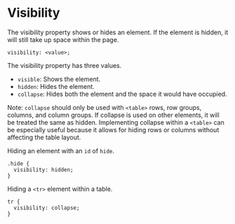 # Visibility
The visibility property shows or hides an element. If the element is hidden, it will still take up space within the page.

```
visibility: <value>;
```

The visibility property has three values.
* `visible`: Shows the element.
* `hidden`: Hides the element.
* `collapse`: Hides both the element and the space it would have occupied.

Note: `collapse` should only be used with `<table>` rows, row groups, columns, and column groups. If collapse is used on other elements, it will be treated the same as hidden. Implementing collapse within a `<table>` can be especially useful because it allows for hiding rows or columns without affecting the table layout.

Hiding an element with an `id` of `hide`.
```
.hide {
  visibility: hidden;
}
```

Hiding a `<tr>` element within a table.
```
tr {
  visibility: collapse;
}
```
